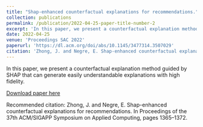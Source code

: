```yaml
---
title: "Shap-enhanced counterfactual explanations for recommendations."
collection: publications
permalink: /publication/2022-04-25-paper-title-number-2
excerpt: 'In this paper, we present a counterfactual explanation method guided by SHAP that can generate easily understandable explanations with high fidelity.'
date: 2022-04-25
venue: 'Proceedings SAC 2022'
paperurl: 'https://dl.acm.org/doi/abs/10.1145/3477314.3507029'
citation: 'Zhong, J. and Negre, E. Shap-enhanced counterfactual explanations for recommendations. In Proceedings of the 37th ACM/SIGAPP Symposium on Applied Computing, pages 1365–1372.'
---
```

In this paper, we present a counterfactual explanation method guided by SHAP that can generate easily understandable explanations with high fidelity.

[Download paper here](https://dl.acm.org/doi/abs/10.1145/3477314.3507029)

Recommended citation: Zhong, J. and Negre, E. Shap-enhanced counterfactual explanations for recommendations. In Proceedings of the 37th ACM/SIGAPP Symposium on Applied Computing, pages 1365–1372.
